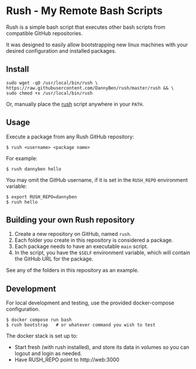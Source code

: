 Rush - My Remote Bash Scripts
==================================================

Rush is a simple bash script that executes other bash scripts from compatible 
GitHub repositories.

It was designed to easily allow bootstrapping new linux machines with your
desired configuration and installed packages.


Install
--------------------------------------------------

    sudo wget -qO /usr/local/bin/rush \
    https://raw.githubusercontent.com/DannyBen/rush/master/rush && \
    sudo chmod +x /usr/local/bin/rush

Or, manually place the [rush](rush) script anywhere in your `PATH`.


Usage
--------------------------------------------------

Execute a package from any Rush GitHub repository:

    $ rush <username> <package name>

For example:
    
    $ rush dannyben hello

You may omit the GitHub username, if it is set in the `RUSH_REPO` environment
variable:

    $ export RUSH_REPO=dannyben
    $ rush hello


Building your own Rush repository
--------------------------------------------------

1. Create a new repository on GitHub, named `rush`.
2. Each folder you create in this repository is considered a package.
3. Each package needs to have an executable `main` script.
4. In the script, you have the `$SELF` environment variable, which will 
   contain the GitHub URL for the package.

See any of the folders in this repository as an example.


Development
--------------------------------------------------

For local development and testing, use the provided docker-compose 
configuration.

    $ docker compose run bash
    $ rush bootstrap   # or whatever command you wish to test

The docker stack is set up to:

- Start fresh (with rush installed), and store its data in volumes so you can 
  logout and login as needed.
- Have RUSH_REPO point to http://web:3000

